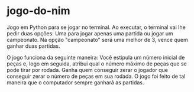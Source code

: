 # jogo-do-nim
Jogo em Python para se jogar no terminal. Ao executar, o terminal vai lhe pedir duas opções: Uma para jogar apenas uma partida ou jogar um campeonato. Na opção "campeonato" será uma melhor de 3, vence quem ganhar duas partidas.

O jogo funciona da seguinte maneira: Você estipula um número inicial de peças e, logo em seguida, atribui qual o número máximo de peças que se pode tirar por rodada. Ganha quem conseguir zerar o jogador que conseguir zerar o número de peças em sua rodada. O jogo foi feito de tal maneira que o computador sempre ganhará as partidas.
